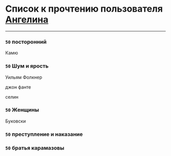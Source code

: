 # Список к прочтению пользователя [Ангелина](http://vk.com/id83788782)
---

### `50` посторонний
Камю

### `50` Шум и ярость
Уильям Фолкнер

джон фанте

селин

### `50` Женщины
Буковски

### `50` преступление и наказание

### `50` братья карамазовы

